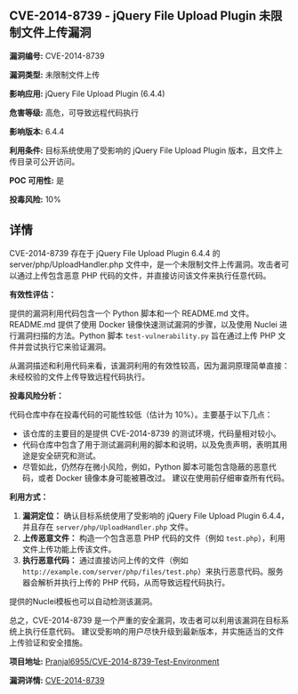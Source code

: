 ## CVE-2014-8739 - jQuery File Upload Plugin 未限制文件上传漏洞

**漏洞编号:** CVE-2014-8739

**漏洞类型:** 未限制文件上传

**影响应用:** jQuery File Upload Plugin (6.4.4)

**危害等级:** 高危，可导致远程代码执行

**影响版本:** 6.4.4

**利用条件:** 目标系统使用了受影响的 jQuery File Upload Plugin 版本，且文件上传目录可公开访问。

**POC 可用性:** 是

**投毒风险:** 10%

## 详情

CVE-2014-8739 存在于 jQuery File Upload Plugin 6.4.4 的 server/php/UploadHandler.php 文件中，是一个未限制文件上传漏洞。攻击者可以通过上传包含恶意 PHP 代码的文件，并直接访问该文件来执行任意代码。 

**有效性评估：**

提供的漏洞利用代码包含一个 Python 脚本和一个 README.md 文件。README.md 提供了使用 Docker 镜像快速测试漏洞的步骤，以及使用 Nuclei 进行漏洞扫描的方法。Python 脚本 `test-vulnerability.py` 旨在通过上传 PHP 文件并尝试执行它来验证漏洞。

从漏洞描述和利用代码来看，该漏洞利用的有效性较高，因为漏洞原理简单直接：未经校验的文件上传导致远程代码执行。

**投毒风险分析：**

代码仓库中存在投毒代码的可能性较低（估计为 10%）。主要基于以下几点：

*   该仓库的主要目的是提供 CVE-2014-8739 的测试环境，代码量相对较小。
*   代码仓库中包含了用于测试漏洞利用的脚本和说明，以及免责声明，表明其用途是安全研究和测试。
*   尽管如此，仍然存在微小风险，例如，Python 脚本可能包含隐蔽的恶意代码，或者 Docker 镜像本身可能被篡改过。 建议在使用前仔细审查所有代码。

**利用方式：**

1.  **漏洞定位：** 确认目标系统使用了受影响的 jQuery File Upload Plugin 6.4.4，并且存在 `server/php/UploadHandler.php` 文件。
2.  **上传恶意文件：**  构造一个包含恶意 PHP 代码的文件（例如 `test.php`），利用文件上传功能上传该文件。
3.  **执行恶意代码：** 通过直接访问上传的文件（例如 `http://example.com/server/php/files/test.php`）来执行恶意代码。服务器会解析并执行上传的 PHP 代码，从而导致远程代码执行。

提供的Nuclei模板也可以自动检测该漏洞。

总之，CVE-2014-8739 是一个严重的安全漏洞，攻击者可以利用该漏洞在目标系统上执行任意代码。 建议受影响的用户尽快升级到最新版本，并实施适当的文件上传验证和安全措施。

**项目地址:** [Pranjal6955/CVE-2014-8739-Test-Environment](https://github.com/Pranjal6955/CVE-2014-8739-Test-Environment)

**漏洞详情:** [CVE-2014-8739](https://nvd.nist.gov/vuln/detail/CVE-2014-8739)